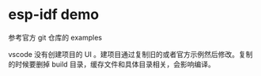 # esp-idf demo

参考官方 git 仓库的 examples

vscode 没有创建项目的 UI 。建项目通过复制旧的或者官方示例然后修改。复制的时候要删掉 build 目录，缓存文件和具体目录相关，会影响编译。
